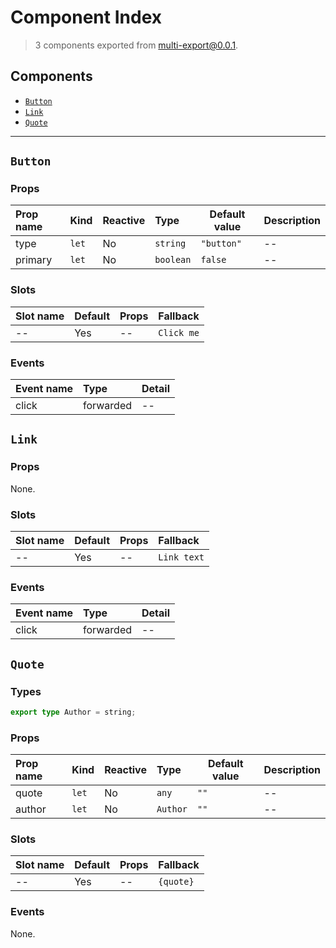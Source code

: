 # Component Index

> 3 components exported from multi-export@0.0.1.

## Components

- [`Button`](#button)
- [`Link`](#link)
- [`Quote`](#quote)

---

## `Button`

### Props

| Prop name | Kind             | Reactive | Type                 | Default value         | Description |
| :-------- | :--------------- | :------- | :------------------- | --------------------- | ----------- |
| type      | <code>let</code> | No       | <code>string</code>  | <code>"button"</code> | --          |
| primary   | <code>let</code> | No       | <code>boolean</code> | <code>false</code>    | --          |

### Slots

| Slot name | Default | Props | Fallback              |
| :-------- | :------ | :---- | :-------------------- |
| --        | Yes     | --    | <code>Click me</code> |

### Events

| Event name | Type      | Detail |
| :--------- | :-------- | :----- |
| click      | forwarded | --     |

## `Link`

### Props

None.

### Slots

| Slot name | Default | Props | Fallback               |
| :-------- | :------ | :---- | :--------------------- |
| --        | Yes     | --    | <code>Link text</code> |

### Events

| Event name | Type      | Detail |
| :--------- | :-------- | :----- |
| click      | forwarded | --     |

## `Quote`

### Types

```ts
export type Author = string;
```

### Props

| Prop name | Kind             | Reactive | Type                | Default value   | Description |
| :-------- | :--------------- | :------- | :------------------ | --------------- | ----------- |
| quote     | <code>let</code> | No       | <code>any</code>    | <code>""</code> | --          |
| author    | <code>let</code> | No       | <code>Author</code> | <code>""</code> | --          |

### Slots

| Slot name | Default | Props | Fallback             |
| :-------- | :------ | :---- | :------------------- |
| --        | Yes     | --    | <code>{quote}</code> |

### Events

None.
